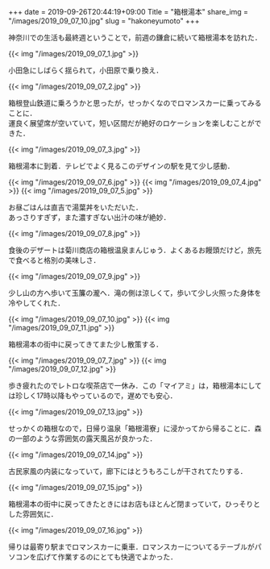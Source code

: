 +++
date  = 2019-09-26T20:44:19+09:00
Title = "箱根湯本"
share_img = "/images/2019_09_07_10.jpg"
slug = "hakoneyumoto"
+++

神奈川での生活も最終週ということで，前週の鎌倉に続いて箱根湯本を訪れた．


{{< img "/images/2019_09_07_1.jpg" >}}
<p class="caption">小田急にしばらく揺られて，小田原で乗り換え．</p>

{{< img "/images/2019_09_07_2.jpg" >}}
<p class="caption">箱根登山鉄道に乗ろうかと思ったが，せっかくなのでロマンスカーに乗ってみることに．<br>
運良く展望席が空いていて，短い区間だが絶好のロケーションを楽しむことができた．</p>

{{< img "/images/2019_09_07_3.jpg" >}}
<p class="caption">箱根湯本に到着．テレビでよく見るこのデザインの駅を見て少し感動．</p>

{{< img "/images/2019_09_07_6.jpg" >}}
{{< img "/images/2019_09_07_4.jpg" >}}
{{< img "/images/2019_09_07_5.jpg" >}}
<p class="caption">お昼ごはんは直吉で湯葉丼をいただいた．<br>あっさりすぎず，また濃すぎない出汁の味が絶妙．</p>

{{< img "/images/2019_09_07_8.jpg" >}}
<p class="caption">食後のデザートは菊川商店の箱根温泉まんじゅう．よくあるお饅頭だけど，旅先で食べると格別の美味しさ．</p>

{{< img "/images/2019_09_07_9.jpg" >}}
<p class="caption">少し山の方へ歩いて玉簾の瀧へ．滝の側は涼しくて，歩いて少し火照った身体を冷やしてくれた．</p>

{{< img "/images/2019_09_07_10.jpg" >}}
{{< img "/images/2019_09_07_11.jpg" >}}
<p class="caption">箱根湯本の街中に戻ってきてまた少し散策する．</p>

{{< img "/images/2019_09_07_7.jpg" >}}
{{< img "/images/2019_09_07_12.jpg" >}}
<p class="caption">歩き疲れたのでレトロな喫茶店で一休み．この「マイアミ」は，箱根湯本にしては珍しく17時以降もやっているので，遅めでも安心．</p>

{{< img "/images/2019_09_07_13.jpg" >}}
<p class="caption">せっかくの箱根なので，日帰り温泉「箱根湯寮」に浸かってから帰ることに．森の一部のような雰囲気の露天風呂が良かった．</p>

{{< img "/images/2019_09_07_14.jpg" >}}
<p class="caption">古民家風の内装になっていて，廊下にはとうもろこしが干されてたりする．</p>

{{< img "/images/2019_09_07_15.jpg" >}}
<p class="caption">箱根湯本の街中に戻ってきたときにはお店もほとんど閉まっていて，ひっそりとした雰囲気に．</p>

{{< img "/images/2019_09_07_16.jpg" >}}
<p class="caption">帰りは最寄り駅までロマンスカーに乗車．ロマンスカーについてるテーブルがパソコンを広げて作業するのにとても快適でよかった．</p>

